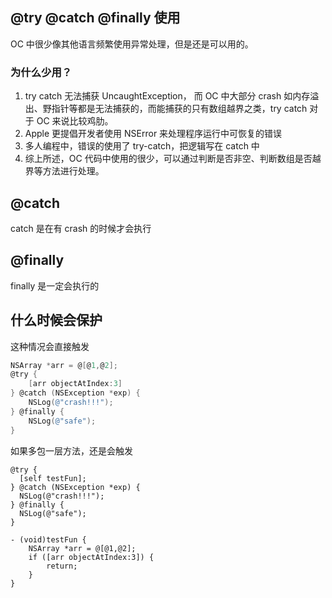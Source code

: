 ## @try @catch @finally 使用

OC 中很少像其他语言频繁使用异常处理，但是还是可以用的。

### 为什么少用？

1. try catch 无法捕获 UncaughtException， 而 OC 中大部分 crash 如内存溢出、野指针等都是无法捕获的，而能捕获的只有数组越界之类，try catch 对于 OC 来说比较鸡肋。
2. Apple 更提倡开发者使用 NSError 来处理程序运行中可恢复的错误
3. 多人编程中，错误的使用了 try-catch，把逻辑写在 catch 中
4. 综上所述，OC 代码中使用的很少，可以通过判断是否非空、判断数组是否越界等方法进行处理。

## @catch

catch 是在有 crash 的时候才会执行

## @finally

finally 是一定会执行的



## 什么时候会保护

这种情况会直接触发

```objective-c
NSArray *arr = @[@1,@2];
@try {
    [arr objectAtIndex:3]
} @catch (NSException *exp) {
    NSLog(@"crash!!!");
} @finally {
    NSLog(@"safe");
}
```

如果多包一层方法，还是会触发

```objc
@try {
  [self testFun];
} @catch (NSException *exp) {
  NSLog(@"crash!!!");
} @finally {
  NSLog(@"safe");
}

- (void)testFun {
    NSArray *arr = @[@1,@2];
    if ([arr objectAtIndex:3]) {
        return;
    }
}
```

